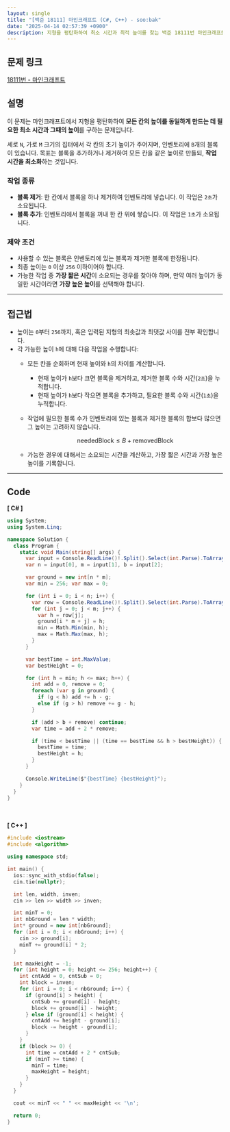 ```yaml
---
layout: single
title: "[백준 18111] 마인크래프트 (C#, C++) - soo:bak"
date: "2025-04-14 02:57:39 +0900"
description: 지형을 평탄화하여 최소 시간과 최적 높이를 찾는 백준 18111번 마인크래프트 문제의 C# 및 C++ 풀이 및 해설
---
```


## 문제 링크
[18111번 - 마인크래프트](https://www.acmicpc.net/problem/18111)

## 설명
이 문제는 마인크래프트에서 지형을 평탄화하여 **모든 칸의 높이를 동일하게 만드는 데 필요한 최소 시간과 그때의 높이**를 구하는 문제입니다.

세로 `N`, 가로 `M` 크기의 집터에서 각 칸의 초기 높이가 주어지며, 인벤토리에 `B`개의 블록이 있습니다.
목표는 블록을 추가하거나 제거하여 모든 칸을 같은 높이로 만들되, **작업 시간을 최소화**하는 것입니다.

### 작업 종류
- **블록 제거**: 한 칸에서 블록을 하나 제거하여 인벤토리에 넣습니다. 이 작업은 `2초`가 소요됩니다.
- **블록 추가**: 인벤토리에서 블록을 꺼내 한 칸 위에 쌓습니다. 이 작업은 `1초`가 소요됩니다.

### 제약 조건
- 사용할 수 있는 블록은 인벤토리에 있는 블록과 제거한 블록에 한정됩니다.
- 최종 높이는 `0` 이상 `256` 이하이어야 합니다.
- 가능한 작업 중 **가장 짧은 시간**이 소요되는 경우를 찾아야 하며,
  만약 여러 높이가 동일한 시간이라면 **가장 높은 높이**를 선택해야 합니다.

---

## 접근법
- 높이는 `0`부터 `256`까지, 혹은 입력된 지형의 최솟값과 최댓값 사이를 전부 확인합니다.
- 각 가능한 높이 `h`에 대해 다음 작업을 수행합니다:
  - 모든 칸을 순회하며 현재 높이와 `h`의 차이를 계산합니다.
    - 현재 높이가 `h`보다 크면 블록을 제거하고, 제거한 블록 수와 시간(`2초`)을 누적합니다.
    - 현재 높이가 `h`보다 작으면 블록을 추가하고, 필요한 블록 수와 시간(`1초`)을 누적합니다.
  - 작업에 필요한 블록 수가 인벤토리에 있는 블록과 제거한 블록의 합보다 많으면 그 높이는 고려하지 않습니다.

    $$\text{neededBlock} \leq B + \text{removedBlock}$$

  - 가능한 경우에 대해서는 소요되는 시간을 계산하고, 가장 짧은 시간과 가장 높은 높이를 기록합니다.

---

## Code
<b>[ C# ] </b>
<br>

```csharp
using System;
using System.Linq;

namespace Solution {
  class Program {
    static void Main(string[] args) {
      var input = Console.ReadLine()!.Split().Select(int.Parse).ToArray();
      var n = input[0], m = input[1], b = input[2];

      var ground = new int[n * m];
      var min = 256; var max = 0;

      for (int i = 0; i < n; i++) {
        var row = Console.ReadLine()!.Split().Select(int.Parse).ToArray();
        for (int j = 0; j < m; j++) {
          var h = row[j];
          ground[i * m + j] = h;
          min = Math.Min(min, h);
          max = Math.Max(max, h);
        }
      }

      var bestTime = int.MaxValue;
      var bestHeight = 0;

      for (int h = min; h <= max; h++) {
        int add = 0, remove = 0;
        foreach (var g in ground) {
          if (g < h) add += h - g;
          else if (g > h) remove += g - h;
        }

        if (add > b + remove) continue;
        var time = add + 2 * remove;

        if (time < bestTime || (time == bestTime && h > bestHeight)) {
          bestTime = time;
          bestHeight = h;
        }
      }

      Console.WriteLine($"{bestTime} {bestHeight}");
    }
  }
}
```

<br><br>
<b>[ C++ ] </b>
<br>

```cpp
#include <iostream>
#include <algorithm>

using namespace std;

int main() {
  ios::sync_with_stdio(false);
  cin.tie(nullptr);

  int len, width, inven;
  cin >> len >> width >> inven;

  int minT = 0;
  int nbGround = len * width;
  int* ground = new int[nbGround];
  for (int i = 0; i < nbGround; i++) {
    cin >> ground[i];
    minT += ground[i] * 2;
  }

  int maxHeight = -1;
  for (int height = 0; height <= 256; height++) {
    int cntAdd = 0, cntSub = 0;
    int block = inven;
    for (int i = 0; i < nbGround; i++) {
      if (ground[i] > height) {
        cntSub += ground[i] - height;
        block += ground[i] - height;
      } else if (ground[i] < height) {
        cntAdd += height - ground[i];
        block -= height - ground[i];
      }
    }
    if (block >= 0) {
      int time = cntAdd + 2 * cntSub;
      if (minT >= time) {
        minT = time;
        maxHeight = height;
      }
    }
  }

  cout << minT << " " << maxHeight << '\n';

  return 0;
}
```
